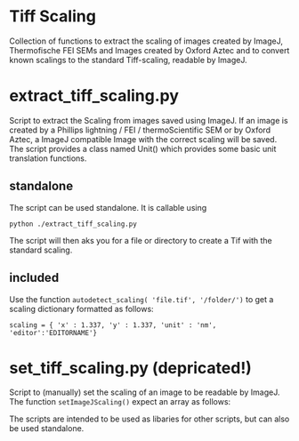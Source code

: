 # Tiff Scaling

Collection of functions to extract the scaling of images created by ImageJ, Thermofische FEI SEMs and Images created by Oxford Aztec and to convert known scalings to the standard Tiff-scaling, readable by ImageJ.

# extract_tiff_scaling.py
Script to extract the Scaling from images saved using ImageJ.
If an image is created by a Phillips lightning / FEI / thermoScientific SEM or by Oxford Aztec, a ImageJ compatible Image with the correct scaling will be saved.
The script provides a class named Unit() which provides some basic unit translation functions.

## standalone
The script can be used standalone. It is callable using
```
python ./extract_tiff_scaling.py
```
The script will then aks you for a file or directory to create a Tif with the standard scaling.

## included

Use the function `autodetect_scaling( 'file.tif', '/folder/')` to get a scaling dictionary formatted as follows:
```
scaling = { 'x' : 1.337, 'y' : 1.337, 'unit' : 'nm', 'editor':'EDITORNAME'}
```

# set_tiff_scaling.py (depricated!)
Script to (manually) set the scaling of an image to be readable by ImageJ.
The function `setImageJScaling()` expect an array as follows:


The scripts are intended to be used as libaries for other scripts, but can also be used standalone.